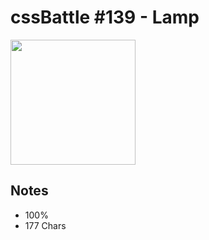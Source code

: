 # cssBattle #139 - Lamp

<img src="https://cssbattle.dev/targets/139@2x.png" width="200">

## Notes

- 100%
- 177 Chars
